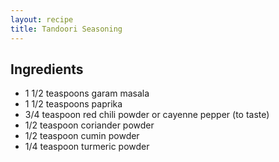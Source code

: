 ```yaml
---
layout: recipe
title: Tandoori Seasoning
---
```


## Ingredients

* 1 1/2 teaspoons garam masala
* 1 1/2 teaspoons paprika
* 3/4 teaspoon red chili powder or cayenne pepper (to taste)
* 1/2 teaspoon coriander powder
* 1/2 teaspoon cumin powder
* 1/4 teaspoon turmeric powder

